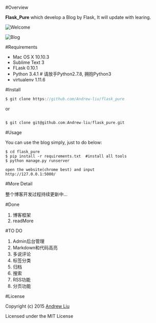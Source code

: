 #Overview

**Flask_Pure** which develop a Blog by Flask, It will update with learing.


![Welcome](https://github.com/Andrew-liu/flask_pure/blob/master/picture/blog.png)

![Blog](https://github.com/Andrew-liu/flask_pure/blob/master/picture/welcome.png)


#Requirements

- Mac OS X 10.10.3
- Sublime Text 3
- FLask 0.10.1
- Python 3.4.1 # 请放手Python2.7.8, 拥抱Python3
- virtualenv  1.11.6


#Install 

```c
$ git clone https://github.com/Andrew-liu/flask_pure
```

or

```c

$ git clone git@github.com:Andrew-liu/flask_pure.git 
```

#Usage

You can use the blog simply, just to do below:

```
$ cd flask_pure
$ pip install -r requirements.txt  #install all tools
$ python manage.py runserver

open the website(chrome best) and input
http://127.0.0.1:5000/
```



#More Detail

整个博客开发过程持续更新中...

#Done


1. 博客框架
2. readMore

#TO DO

1. Admin后台管理
2. Markdown和代码高亮
3. 多说评论
4. 标签分类
5. 归档
6. 搜索
7. RSS功能
8. 分页功能



#License

Copyright (c) 2015 [Andrew Liu](http://andrewliu.tk)

Licensed under the MIT License


